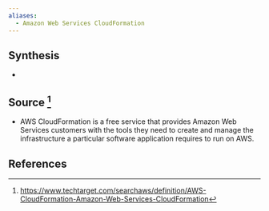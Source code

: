 ```yaml
---
aliases:
  - Amazon Web Services CloudFormation
---
```

## Synthesis
- 
## Source [^1]
- AWS CloudFormation is a free service that provides Amazon Web Services customers with the tools they need to create and manage the infrastructure a particular software application requires to run on AWS.
## References

[^1]: https://www.techtarget.com/searchaws/definition/AWS-CloudFormation-Amazon-Web-Services-CloudFormation